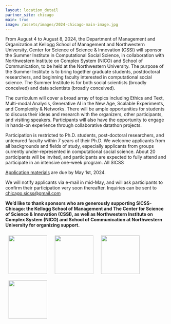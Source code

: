 ```yaml
---
layout: location_detail
partner_site: chicago
main: true
image: /assets/images/2024-chicago-main-image.jpg
---
```


From August 4 to August 8, 2024, the Department of Management and Organization at Kellogg School of Management and Northwestern University, Center for Science of Science & Innovation (CSSI) will sponsor the Summer Institute in Computational Social Science, in collaboration with Northwestern Institute on Complex System (NICO) and School of Communication, to be held at the Northwestern University. The purpose of the Summer Institute is to bring together graduate students, postdoctoral researchers, and beginning faculty interested in computational social science. The Summer Institute is for both social scientists (broadly conceived) and data scientists (broadly conceived).

The curriculum will cover a broad array of topics including Ethics and Text, Multi-modal Analysis, Generative AI in the New Age, Scalable Experiments, and Complexity & Networks. There will be ample opportunities for students to discuss their ideas and research with the organizers, other participants, and visiting speakers. Participants will also have the opportunity to engage in hands-on experience through collaborative datathon projects.

Participation is restricted to Ph.D. students, post-doctoral researchers, and untenured faculty within 7 years of their Ph.D. We welcome applicants from all backgrounds and fields of study, especially applicants from groups currently under-represented in computational social science. About 20 participants will be invited, and participants are expected to fully attend and participate in an intensive one-week program. All SICSS

[Application materials](https://compsocialscience.github.io/summer-institute/2024/chicago/apply) are due by May 1st, 2024.

We will notify applicants via e-mail in mid-May, and will ask participants to confirm their participation very soon thereafter. Inquiries can be sent to chicago.sicss@gmail.com

**We’d like to thank sponsors who are generously supporting SICSS-Chicago: the Kellogg School of Management and The Center for Science of Science & Innovation (CSSI), as well as Northwestern Institute on Complex System (NICO) and School of Communication at Northwestern University for organizing support.**

<a href="https://www.kellogg.northwestern.edu/" target="_"><img src="https://www.northwestern.edu/brand/images/Kellogg_horizontal_new.jpg" height="120px" style="padding:10px;"></a>
<a href="https://www.kellogg.northwestern.edu/research/science-of-science.aspx" target="_"><img src="https://github.com/JiHaeChoi/summer-institute/assets/104242000/8d1b17d7-5182-4bd5-8993-41f43af1957c" height="120px" style="padding:10px;"></a>
<a href="https://www.nico.northwestern.edu/" target="_"><img src="https://www.nico.northwestern.edu/images/news-events/conferences/nico-logo.png" height="120px" style="padding:10px;"></a>
<a href="https://communication.northwestern.edu/" target="_"><img src="https://www.northwestern.edu/brand/images/school-lockups/Comm_Vertical-Basic" height="120px" style="padding:10px;"></a>
